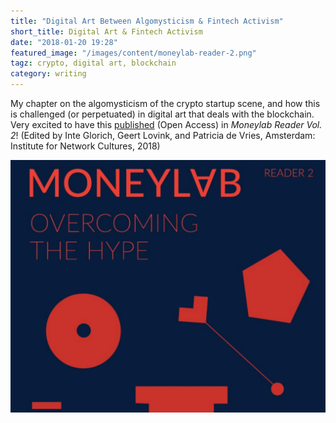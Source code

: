 ```yaml
---
title: "Digital Art Between Algomysticism & Fintech Activism"
short_title: Digital Art & Fintech Activism
date: "2018-01-20 19:28"
featured_image: "/images/content/moneylab-reader-2.png"
tagz: crypto, digital art, blockchain
category: writing
---
```


My chapter on the algomysticism of the crypto startup scene, and how this is challenged (or perpetuated) in digital art that deals with the blockchain. Very excited to have this [published](http://networkcultures.org/blog/publication/moneylab-reader-2-overcoming-the-hype/) (Open Access) in _Moneylab Reader Vol. 2_! (Edited by Inte Glorich, Geert Lovink, and Patricia de Vries, Amsterdam: Institute for Network Cultures, 2018)

![](/images/content/moneylab-reader-2.png)
